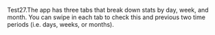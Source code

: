 Test27.The app has three tabs that break down stats by day, week, and month.
You can swipe in each tab to check this and previous two time periods (i.e. days, weeks, or months).
